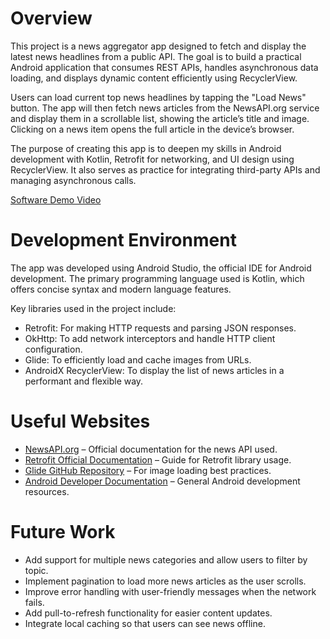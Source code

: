 # Overview

This project is a news aggregator app designed to fetch and display the latest news headlines from a public API. The goal is to build a practical Android application that consumes REST APIs, handles asynchronous data loading, and displays dynamic content efficiently using RecyclerView.

Users can load current top news headlines by tapping the "Load News" button. The app will then fetch news articles from the NewsAPI.org service and display them in a scrollable list, showing the article’s title and image. Clicking on a news item opens the full article in the device’s browser.

The purpose of creating this app is to deepen my skills in Android development with Kotlin, Retrofit for networking, and UI design using RecyclerView. It also serves as practice for integrating third-party APIs and managing asynchronous calls.

[Software Demo Video](https://youtu.be/O7onSMXnlXM)

# Development Environment

The app was developed using Android Studio, the official IDE for Android development. The primary programming language used is Kotlin, which offers concise syntax and modern language features.

Key libraries used in the project include:
- Retrofit: For making HTTP requests and parsing JSON responses.
- OkHttp: To add network interceptors and handle HTTP client configuration.
- Glide: To efficiently load and cache images from URLs.
- AndroidX RecyclerView: To display the list of news articles in a performant and flexible way.

# Useful Websites

* [NewsAPI.org](https://newsapi.org) – Official documentation for the news API used.
* [Retrofit Official Documentation](https://square.github.io/retrofit/) – Guide for Retrofit library usage.
* [Glide GitHub Repository](https://github.com/bumptech/glide) – For image loading best practices.
* [Android Developer Documentation](https://developer.android.com) – General Android development resources.

# Future Work

* Add support for multiple news categories and allow users to filter by topic.
* Implement pagination to load more news articles as the user scrolls.
* Improve error handling with user-friendly messages when the network fails.
* Add pull-to-refresh functionality for easier content updates.
* Integrate local caching so that users can see news offline.
